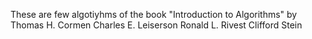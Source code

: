 These are few algotiyhms of the book "Introduction to Algorithms" by 
Thomas H. Cormen
Charles E. Leiserson
Ronald L. Rivest
Clifford Stein
